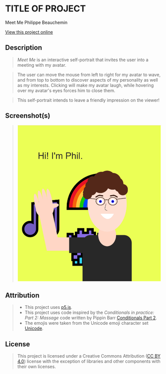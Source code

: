 # TITLE OF PROJECT
Meet Me
Philippe Beauchemin

[View this project online](URL_FOR_THE_RUNNING_PROJECT)

## Description

> *Meet Me* is an interactive self-portrait that invites the user into a meeting with my avatar.

> The user can move the mouse from left to right for my avatar to wave, and from top to bottom to discover aspects of my personality as well as my interests. Clicking will make my avatar laugh, while hovering over my avatar's eyes forces him to close them.

> This self-portrait intends to leave a friendly impression on the viewer!

## Screenshot(s)

> ![Image of the avatar waving](./assets/images/autoportrait.png)

## Attribution

> - This project uses [p5.js](https://p5js.org).
> - This project uses code inspired by the *Conditionals in practice: Part 2: Massage* code written by Pippin Barr [Conditionals Part 2](https://pippinbarr.com/cart253/topics/conditionals/conditionals-in-practice-part-2.html).
> - The emojis were taken from the Unicode emoji character set [Unicode](https://unicode.org/emoji/charts/emoji-list.html).

## License

> This project is licensed under a Creative Commons Attribution ([CC BY 4.0](https://creativecommons.org/licenses/by/4.0/deed.en)) license with the exception of libraries and other components with their own licenses.